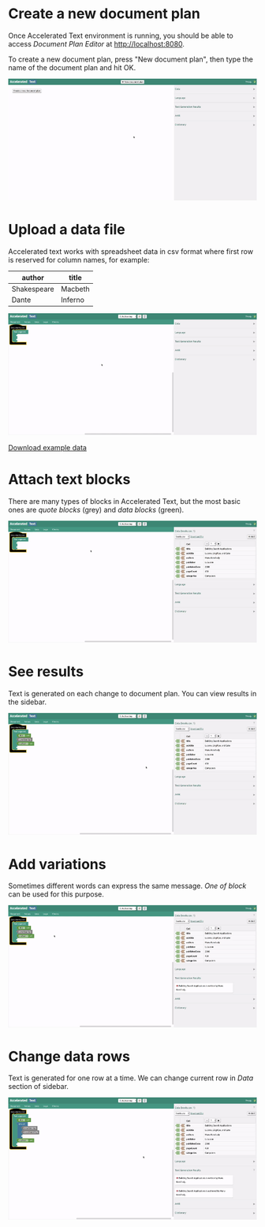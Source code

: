 # Create a new document plan

Once Accelerated Text environment is running, you should be able to access *Document Plan Editor* at [http://localhost:8080](http://localhost:8080).

To create a new document plan, press "New document plan", then type the name of the document plan and hit OK.

![create-document-plan](assets/first_steps/01-create-document-plan.gif)

# Upload a data file

Accelerated text works with spreadsheet data in csv format where first row is reserved for column names, for example:

author|title
---|---
Shakespeare|Macbeth
Dante|Inferno

![upload-data](assets/first_steps/02-upload-data.gif)

[Download example data](https://raw.githubusercontent.com/tokenmill/accelerated-text/master/api/test/resources/data-files/books.csv)

# Attach text blocks

There are many types of blocks in Accelerated Text, but the most basic ones are *quote blocks* (grey) and *data blocks* (green).

![attach-blocks](assets/first_steps/03-attach-blocks.gif)

# See results

Text is generated on each change to document plan. You can view results in the sidebar.

![see-results](assets/first_steps/04-see-results.gif)

# Add variations

Sometimes different words can express the same message. *One of block* can be used for this purpose.

![add-variants](assets/first_steps/05-add-variants.gif)

# Change data rows

Text is generated for one row at a time. We can change current row in *Data* section of sidebar.

![select-rows](assets/first_steps/06-select-rows.gif)

